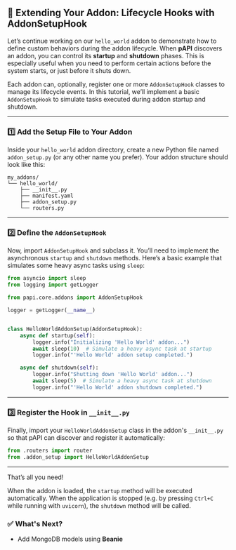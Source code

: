 ## 🚀 Extending Your Addon: Lifecycle Hooks with AddonSetupHook

Let’s continue working on our `hello_world` addon to demonstrate how to define custom behaviors during the addon lifecycle. When **pAPI** discovers an addon, you can control its **startup** and **shutdown** phases. This is especially useful when you need to perform certain actions before the system starts, or just before it shuts down.

Each addon can, optionally, register one or more `AddonSetupHook` classes to manage its lifecycle events. In this tutorial, we’ll implement a basic `AddonSetupHook` to simulate tasks executed during addon startup and shutdown.

---

### 1️⃣ Add the Setup File to Your Addon

Inside your `hello_world` addon directory, create a new Python file named `addon_setup.py` (or any other name you prefer). Your addon structure should look like this:

```
my_addons/
└── hello_world/
    ├── __init__.py
    ├── manifest.yaml
    ├── addon_setup.py
    └── routers.py
```

---

### 2️⃣ Define the `AddonSetupHook`

Now, import `AddonSetupHook` and subclass it. You’ll need to implement the asynchronous `startup` and `shutdown` methods. Here’s a basic example that simulates some heavy async tasks using `sleep`:

```python
from asyncio import sleep
from logging import getLogger

from papi.core.addons import AddonSetupHook

logger = getLogger(__name__)


class HelloWorldAddonSetup(AddonSetupHook):
    async def startup(self):
        logger.info("Initializing 'Hello World' addon...")
        await sleep(10)  # Simulate a heavy async task at startup
        logger.info("'Hello World' addon setup completed.")

    async def shutdown(self):
        logger.info("Shutting down 'Hello World' addon...")
        await sleep(5)  # Simulate a heavy async task at shutdown
        logger.info("'Hello World' addon shutdown completed.")
```

---

### 3️⃣ Register the Hook in `__init__.py`

Finally, import your `HelloWorldAddonSetup` class in the addon's `__init__.py` so that pAPI can discover and register it automatically:

```python
from .routers import router
from .addon_setup import HelloWorldAddonSetup
```

---

That’s all you need!

When the addon is loaded, the `startup` method will be executed automatically. When the application is stopped (e.g. by pressing `Ctrl+C` while running with `uvicorn`), the `shutdown` method will be called.

### ✅ What's Next?

* Add MongoDB models using **Beanie**
